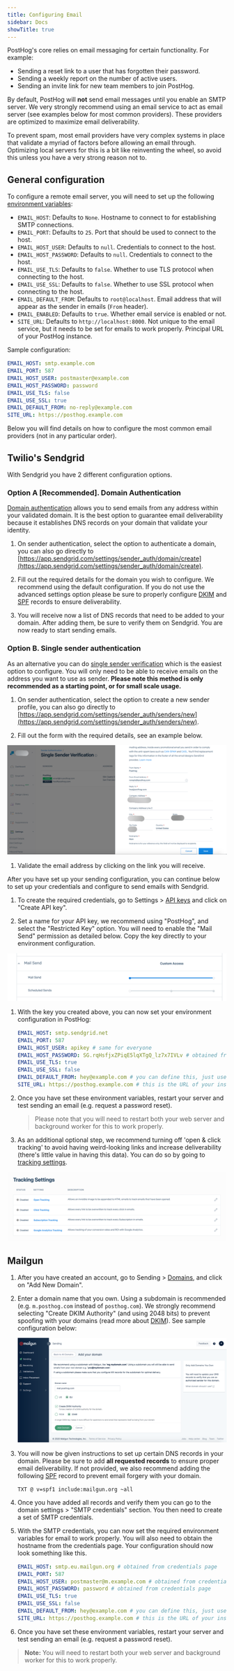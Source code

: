 ```yaml
---
title: Configuring Email
sidebar: Docs
showTitle: true
---
```


PostHog's core relies on email messaging for certain functionality. For example:
- Sending a reset link to a user that has forgotten their password.
- Sending a weekly report on the number of active users.
- Sending an invite link for new team members to join PostHog.


By default, PostHog will **not** send email messages until you enable an SMTP server. We very strongly recommend using an email service to act as email server (see examples below for most common providers). These providers are optimized to maximize email deliverability. 

To prevent spam, most email providers have very complex systems in place that validate a myriad of factors before allowing an email through. Optimizing local servers for this is a bit like reinventing the wheel, so avoid this unless you have a very strong reason not to.

## General configuration

To configure a remote email server, you will need to set up the following [environment variables](/docs/configuring-posthog/environment-variables):
- `EMAIL_HOST`: Defaults to `None`. Hostname to connect to for establishing SMTP connections.
- `EMAIL_PORT`: Defaults to `25`. Port that should be used to connect to the host.
- `EMAIL_HOST_USER`: Defaults to `null`. Credentials to connect to the host.
- `EMAIL_HOST_PASSWORD`: Defaults to `null`. Credentials to connect to the host.
- `EMAIL_USE_TLS`: Defaults to `false`. Whether to use TLS protocol when connecting to the host.
- `EMAIL_USE_SSL`: Defaults to `false`. Whether to use SSL protocol when connecting to the host.
- `EMAIL_DEFAULT_FROM`: Defaults to `root@localhost`. Email address that will appear as the sender in emails (`From` header).
- `EMAIL_ENABLED`: Defaults to `true`. Whether email service is enabled or not.
- `SITE_URL`: Defaults to `http://localhost:8000`. Not unique to the email service, but it needs to be set for emails to work properly. Principal URL of your PostHog instance.

Sample configuration:
```yaml
EMAIL_HOST: smtp.example.com
EMAIL_PORT: 587
EMAIL_HOST_USER: postmaster@example.com
EMAIL_HOST_PASSWORD: password
EMAIL_USE_TLS: false
EMAIL_USE_SSL: true
EMAIL_DEFAULT_FROM: no-reply@example.com
SITE_URL: https://posthog.example.com
```

Below you will find details on how to configure the most common email providers (not in any particular order). 

## Twilio's Sendgrid
With Sendgrid you have 2 different configuration options. 

### Option A [Recommended]. Domain Authentication 
[Domain authentication](https://sendgrid.com/docs/ui/account-and-settings/how-to-set-up-domain-authentication/#setting-up-domain-authentication) allows you to send emails from any address within your validated domain. It is the best option to guarantee email deliverability because it establishes DNS records on your domain that validate your identity.

1. On sender authentication, select the option to authenticate a domain, you can also go directly to [https://app.sendgrid.com/settings/sender_auth/domain/create](https://app.sendgrid.com/settings/sender_auth/domain/create).

1. Fill out the required details for the domain you wish to configure. We recommend using the default configuration. If you do not use the advanced settings option please be sure to properly configure [DKIM][dkim] and [SPF][spf] records to ensure deliverability.

1. You will receive now a list of DNS records that need to be added to your domain. After adding them, be sure to verify them on Sendgrid. You are now ready to start sending emails.


### Option B. Single sender authentication
As an alternative you can do [single sender verification](https://sendgrid.com/docs/ui/sending-email/sender-verification/) which is the easiest option to configure. You will only need to be able to receive emails on the address you want to use as sender. **Please note this method is only recommended as a starting point, or for small scale usage.**

1. On sender authentication, select the option to create a new sender profile, you can also go directly to [https://app.sendgrid.com/settings/sender_auth/senders/new](https://app.sendgrid.com/settings/sender_auth/senders/new).

1. Fill out the form with the required details, see an example below.

![Configuring Sendgrid](../../images/configuring-posthog/sendgrid-2.png)

1. Validate the email address by clicking on the link you will receive.

After you have set up your sending configuration, you can continue below to set up your credentials and configure to send emails with Sendgrid.

1. To create the required credentials, go to Settings > [API keys](https://app.sendgrid.com/settings/api_keys) and click on "Create API key".

1. Set a name for your API key, we recommend using "PostHog", and select the "Restricted Key" option. You will need to enable the "Mail Send" permission as detailed below. Copy the key directly to your environment configuration.

![API Sendgrid](../../images/configuring-posthog/sendgrid-3.png)

1. With the key you created above, you can now set your environment configuration in PostHog:
    ```yaml
    EMAIL_HOST: smtp.sendgrid.net
    EMAIL_PORT: 587
    EMAIL_HOST_USER: apikey # same for everyone
    EMAIL_HOST_PASSWORD: SG.rqHsfjxZPiqE5lqXTgQ_lz7x7IVLv # obtained from step above
    EMAIL_USE_TLS: true
    EMAIL_USE_SSL: false
    EMAIL_DEFAULT_FROM: hey@example.com # you can define this, just use your domain or single sender address
    SITE_URL: https://posthog.example.com # this is the URL of your instance 
    ```

1. Once you have set these environment variables, restart your server and test sending an email (e.g. request a password reset).
    > Please note that you will need to restart both your web server and background worker for this to work properly.


1. As an additional optional step, we recommend turning off 'open & click tracking' to avoid having weird-looking links and increase deliverability (there's little value in having this data). You can do so by going to [tracking settings](https://app.sendgrid.com/settings/tracking).

![Sendgrid Config](../../images/configuring-posthog/sendgrid-4.png)

## Mailgun
1. After you have created an account, go to Sending > [Domains](https://app.mailgun.com/app/sending/domains), and click on "Add New Domain".
1. Enter a domain name that you own. Using a subdomain is recommended (e.g. `m.posthog.com` instead of `posthog.com`). We strongly recommend selecting "Create DKIM Authority" (and using 2048 bits) to prevent spoofing with your domains (read more about [DKIM][dkim]). See sample configuration below:

    ![](../../images/configuring-posthog/mailgun-1.png)

1. You will now be given instructions to set up certain DNS records in your domain. Please be sure to add **all requested records** to ensure proper email deliverability. If not provided, we also recommend adding the following [SPF](spf) record to prevent email forgery with your domain.

    ```
    TXT @ v=spf1 include:mailgun.org ~all
    ```

1. Once you have added all records and verify them you can go to the domain settings > "SMTP credentials" section. You then need to create a set of SMTP credentials.

1. With the SMTP credentials, you can now set the required environment variables for email to work properly. You will also need to obtain the hostname from the credentials page. Your configuration should now look something like this.
    ```yaml
    EMAIL_HOST: smtp.eu.mailgun.org # obtained from credentials page
    EMAIL_PORT: 587
    EMAIL_HOST_USER: postmaster@m.example.com # obtained from credentials page
    EMAIL_HOST_PASSWORD: password # obtained from credentials page
    EMAIL_USE_TLS: true
    EMAIL_USE_SSL: false
    EMAIL_DEFAULT_FROM: hey@example.com # you can define this, just use your domain
    SITE_URL: https://posthog.example.com # this is the URL of your instance
    ```

1. Once you have set these environment variables, restart your server and test sending an email (e.g. request a password reset).
    
> **Note:** You will need to restart both your web server and background worker for this to work properly.


[dkim]: https://en.wikipedia.org/wiki/DomainKeys_Identified_Mail
[spf]: https://en.wikipedia.org/wiki/Sender_Policy_Framework